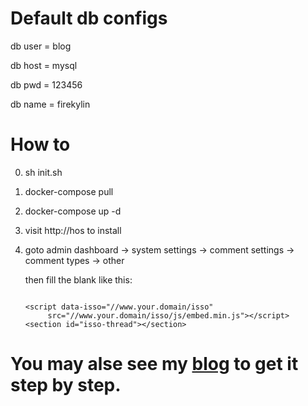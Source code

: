 # Default db configs
db user = blog

db host = mysql

db pwd = 123456

db name = firekylin

# How to

0. sh init.sh
1. docker-compose pull
1. docker-compose up -d
2. visit http://hos to install
3. goto admin dashboard -> system settings -> comment settings -> comment types -> other
   
   then fill the blank like this:
   ```

   <script data-isso="//www.your.domain/isso"
        src="//www.your.domain/isso/js/embed.min.js"></script>
   <section id="isso-thread"></section>

   ```

# You may alse see my [blog](https://www.thinkinpython.com/post/build_a_blog_in_10_mins.html) to get it step by step.
